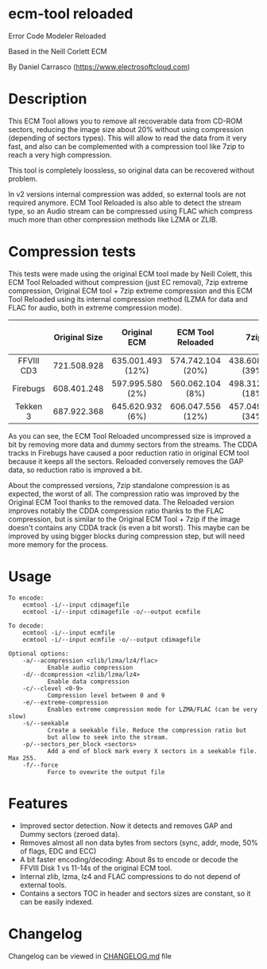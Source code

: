 # ecm-tool reloaded

Error Code Modeler Reloaded

Based in the Neill Corlett ECM

By Daniel Carrasco (https://www.electrosoftcloud.com)

# Description

This ECM Tool allows you to remove all recoverable data from CD-ROM sectors, reducing the image size about 20% without using compression (depending of sectors types). This will allow to read the data from it very fast, and also can be complemented with a compression tool like 7zip to reach a very high compression.

This tool is completely loossless, so original data can be recovered without problem.

In v2 versions internal compression was added, so external tools are not required anymore. ECM Tool Reloaded is also able to detect the stream type, so an Audio stream can be compressed using FLAC which compress much more than other compression methods like LZMA or ZLIB.

# Compression tests

This tests were made using the original ECM tool made by Neill Colett, this ECM Tool Reloaded without compression (just EC removal), 7zip extreme compression, Original ECM tool + 7zip extreme compression and this ECM Tool Reloaded using its internal compression method (LZMA for data and FLAC for audio, both in extreme compression mode).

|            | Original Size |    Original ECM   | ECM Tool Reloaded |        7zip       | Original ECM + 7z | ECM Tool Reloaded (Compressed) |
|:----------:|:-------------:|:-----------------:|:-----------------:|:-----------------:|:-----------------:|:------------------------------:|
| FFVIII CD3 |  721.508.928  | 635.001.493 (12%) | 574.742.104 (20%) | 438.608.753 (39%) | 365.071.928 (49%) |        367.058.165 (49%)       |
| Firebugs   |  608.401.248  |  597.995.580 (2%) |  560.062.104 (8%) | 498.312.033 (18%) | 493.397.731 (19%) |        368.291.992 (39%)       |
| Tekken 3   |  687.922.368  |  645.620.932 (6%) | 606.047.556 (12%) | 457.049.639 (34%) | 426.481.504 (38%) |        421.560.711 (39%)       |


As you can see, the ECM Tool Reloaded uncompressed size is improved a bit by removing more data and dummy sectors from the streams. The CDDA tracks in Firebugs have caused a poor reduction ratio in original ECM tool because it keeps all the sectors. Reloaded conversely removes the GAP data, so  reduction ratio is improved a bit.

About the compressed versions, 7zip standalone compression is as expected, the worst of all. The compression ratio was improved by the Original ECM Tool thanks to the removed data. The Reloaded version improves notably the CDDA compression ratio thanks to the FLAC compression, but is similar to the Original ECM Tool + 7zip if the image doesn't contains any CDDA track (is even a bit worst). This maybe can be improved by using bigger blocks during compression step, but will need more memory for the process.

# Usage

```
To encode:
    ecmtool -i/--input cdimagefile
    ecmtool -i/--input cdimagefile -o/--output ecmfile

To decode:
    ecmtool -i/--input ecmfile
    ecmtool -i/--input ecmfile -o/--output cdimagefile

Optional options:
    -a/--acompression <zlib/lzma/lz4/flac>
           Enable audio compression
    -d/--dcompression <zlib/lzma/lz4>
           Enable data compression
    -c/--clevel <0-9>
           Compression level between 0 and 9
    -e/--extreme-compression
           Enables extreme compression mode for LZMA/FLAC (can be very slow)
    -s/--seekable
           Create a seekable file. Reduce the compression ratio but
           but allow to seek into the stream.
    -p/--sectors_per_block <sectors>
           Add a end of block mark every X sectors in a seekable file. Max 255.
    -f/--force
           Force to ovewrite the output file
```

# Features

* Improved sector detection. Now it detects and removes GAP and Dummy sectors (zeroed data).
* Removes almost all non data bytes from sectors (sync, addr, mode, 50% of flags, EDC and ECC)
* A bit faster encoding/decoding: About 8s to encode or decode the FFVIII Disk 1 vs 11-14s of the original ECM tool.
* Internal zlib, lzma, lz4 and FLAC compressions to do not depend of external tools.
* Contains a sectors TOC in header and sectors sizes are constant, so it can be easily indexed.

# Changelog

Changelog can be viewed in [CHANGELOG.md](CHANGELOG.md) file